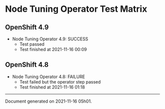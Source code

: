 
Node Tuning Operator Test Matrix
================================

OpenShift 4.9
-------------


* Node Tuning Operator 4.9: SUCCESS
  - Test passed
  - Test finished at 2021-11-16 00:09

OpenShift 4.8
-------------


* Node Tuning Operator 4.8: FAILURE
  - Test failed but the operator step passed
  - Test finished at 2021-11-16 01:18


---
Document generated on 2021-11-16 05h01.
